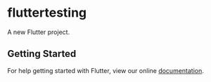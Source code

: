 # fluttertesting

A new Flutter project.

## Getting Started

For help getting started with Flutter, view our online
[documentation](https://flutter.io/).
